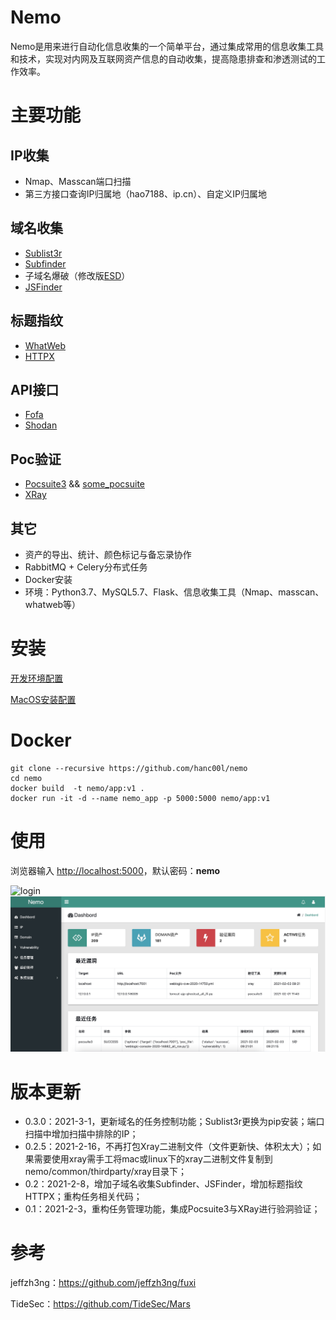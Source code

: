 # Nemo

Nemo是用来进行自动化信息收集的一个简单平台，通过集成常用的信息收集工具和技术，实现对内网及互联网资产信息的自动收集，提高隐患排查和渗透测试的工作效率。



# 主要功能

## IP收集

- Nmap、Masscan端口扫描
- 第三方接口查询IP归属地（hao7188、ip.cn）、自定义IP归属地

## 域名收集

- [Sublist3r](https://github.com/aboul3la/Sublist3r)
- [Subfinder](https://github.com/projectdiscovery/subfinder)
- 子域名爆破（修改版[ESD](https://github.com/FeeiCN/ESD)）
- [JSFinder](https://github.com/Threezh1/JSFinder)

## 标题指纹

- [WhatWeb](https://github.com/urbanadventurer/WhatWeb)
- [HTTPX](https://github.com/projectdiscovery/httpx)

## API接口

- [Fofa](https://fofa.so/)
- [Shodan](https://www.shodan.io/)

## Poc验证

- [Pocsuite3](https://github.com/knownsec/pocsuite3)  && [some_pocsuite](https://github.com/hanc00l/some_pocsuite)
- [XRay](https://github.com/chaitin/xray)

## 其它

- 资产的导出、统计、颜色标记与备忘录协作
- RabbitMQ + Celery分布式任务
- Docker安装
- 环境：Python3.7、MySQL5.7、Flask、信息收集工具（Nmap、masscan、whatweb等）



# 安装

[开发环境配置](docs/config.md)

[MacOS安装配置](docs/install_mac.md)



# Docker

```shell
git clone --recursive https://github.com/hanc00l/nemo
cd nemo
docker build  -t nemo/app:v1 .
docker run -it -d --name nemo_app -p 5000:5000 nemo/app:v1
```



# 使用

浏览器输入 [http://localhost:5000](http://localhost:5000)，默认密码：**nemo**

<img src="docs/login.jpg" alt="login" />

<img src="docs/dashbord.jpg" alt="dashbord"  />



# 版本更新

- 0.3.0：2021-3-1，更新域名的任务控制功能；Sublist3r更换为pip安装；端口扫描中增加扫描中排除的IP；
- 0.2.5：2021-2-16，不再打包Xray二进制文件（文件更新快、体积太大）；如果需要使用xray需手工将mac或linux下的xray二进制文件复制到nemo/common/thirdparty/xray目录下；
- 0.2：2021-2-8，增加子域名收集Subfinder、JSFinder，增加标题指纹HTTPX；重构任务相关代码；
- 0.1：2021-2-3，重构任务管理功能，集成Pocsuite3与XRay进行验洞验证；



# 参考

jeffzh3ng：https://github.com/jeffzh3ng/fuxi

TideSec：https://github.com/TideSec/Mars
